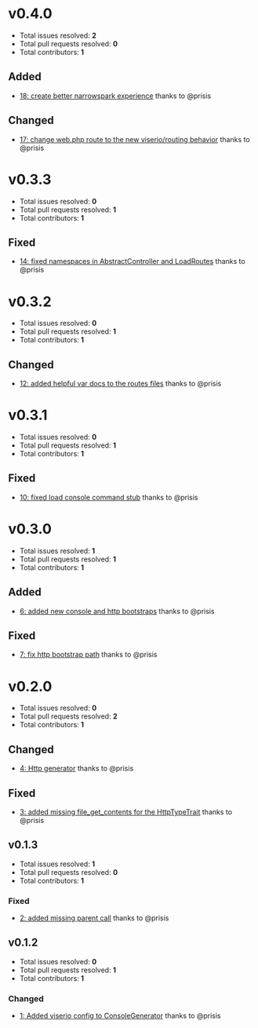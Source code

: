 v0.4.0
======

- Total issues resolved: **2**
- Total pull requests resolved: **0**
- Total contributors: **1**

Added
-----

 - [18: create better narrowspark experience](https://github.com/narrowspark/skeleton-generators/issues/18) thanks to @prisis

Changed
-------

 - [17: change web.php route to the new viserio/routing behavior](https://github.com/narrowspark/skeleton-generators/issues/17) thanks to @prisis

v0.3.3
======

- Total issues resolved: **0**
- Total pull requests resolved: **1**
- Total contributors: **1**

Fixed
-----

 - [14: fixed namespaces in AbstractController and LoadRoutes](https://github.com/narrowspark/skeleton-generators/pull/14) thanks to @prisis

v0.3.2
======

- Total issues resolved: **0**
- Total pull requests resolved: **1**
- Total contributors: **1**

Changed
-------

 - [12: added helpful var docs to the routes files](https://github.com/narrowspark/skeleton-generators/pull/12) thanks to @prisis

v0.3.1
======

- Total issues resolved: **0**
- Total pull requests resolved: **1**
- Total contributors: **1**

Fixed
-----

 - [10: fixed load console command stub](https://github.com/narrowspark/skeleton-generators/pull/10) thanks to @prisis

v0.3.0
======

- Total issues resolved: **1**
- Total pull requests resolved: **1**
- Total contributors: **1**

Added
-----

 - [6: added new console and http bootstraps](https://github.com/narrowspark/skeleton-generators/pull/6) thanks to @prisis

Fixed
-----

 - [7: fix http bootstrap path](https://github.com/narrowspark/skeleton-generators/issues/7) thanks to @prisis

v0.2.0
======

- Total issues resolved: **0**
- Total pull requests resolved: **2**
- Total contributors: **1**

Changed
-------

 - [4: Http generator](https://github.com/narrowspark/skeleton-generators/pull/4) thanks to @prisis

Fixed
-----

 - [3: added missing file&#95;get&#95;contents for the HttpTypeTrait](https://github.com/narrowspark/skeleton-generators/pull/3) thanks to @prisis

## v0.1.3

- Total issues resolved: **1**
- Total pull requests resolved: **0**
- Total contributors: **1**

### Fixed

 - [2: added missing parent call](https://github.com/narrowspark/skeleton-generators/issues/2) thanks to @prisis

## v0.1.2

- Total issues resolved: **0**
- Total pull requests resolved: **1**
- Total contributors: **1**

### Changed

 - [1: Added viserio config to ConsoleGenerator](https://github.com/narrowspark/skeleton-generators/pull/1) thanks to @prisis

